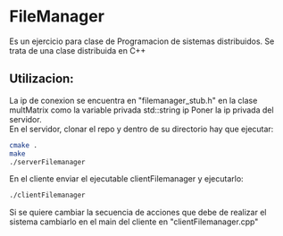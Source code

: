 # FileManager
Es un ejercicio para clase de Programacion de sistemas distribuidos.
Se trata de una clase distribuida en C++
## Utilizacion:
La ip de conexion se encuentra en "filemanager_stub.h" en la clase multMatrix como la variable privada std::string ip
Poner la ip privada del servidor.<br>
En el servidor, clonar el repo y dentro de su directorio hay que ejecutar:
```sh
cmake .
make
./serverFilemanager
```
En el cliente enviar el ejecutable clientFilemanager y ejecutarlo:
```sh
./clientFilemanager
```
Si se quiere cambiar la secuencia de acciones que debe de realizar el sistema cambiarlo en el main del cliente en "clientFilemanager.cpp"